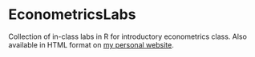 # EconometricsLabs
Collection of in-class labs in R for introductory econometrics class. Also available in HTML format on [my personal website](https://tyleransom.github.io/econometricslabs.html).
